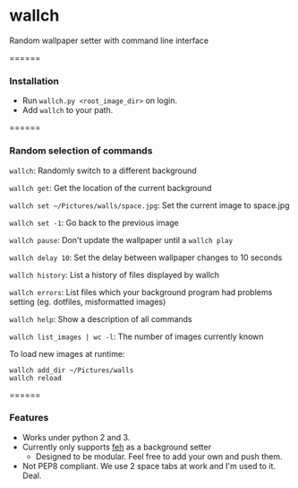 wallch
======

Random wallpaper setter with command line interface

======

### Installation

* Run `wallch.py <root_image_dir>` on login.
* Add `wallch` to your path.

======

### Random selection of commands

`wallch`: Randomly switch to a different background

`wallch get`: Get the location of the current background

`wallch set ~/Pictures/walls/space.jpg`: Set the current image to space.jpg

`wallch set -1`: Go back to the previous image

`wallch pause`: Don't update the wallpaper until a `wallch play`

`wallch delay 10`: Set the delay between wallpaper changes to 10 seconds

`wallch history`: List a history of files displayed by wallch

`wallch errors`: List files which your background program had problems setting (eg. dotfiles, misformatted images)

`wallch help`: Show a description of all commands

`wallch list_images | wc -l`: The number of images currently known

To load new images at runtime:

    wallch add_dir ~/Pictures/walls
    wallch reload

======

### Features

* Works under python 2 and 3.
* Currently only supports [feh](https://wiki.archlinux.org/index.php/Feh) as a background setter
  * Designed to be modular. Feel free to add your own and push them.
* Not PEP8 compliant. We use 2 space tabs at work and I'm used to it. Deal.
